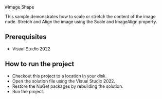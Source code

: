 #Image Shape

This sample demonstrates how to scale or stretch the content of the image node. Stretch and Align the image using the Scale and ImageAlign property.



## Prerequisites

* Visual Studio 2022

## How to run the project

* Checkout this project to a location in your disk.
* Open the solution file using the Visual Studio 2022.
* Restore the NuGet packages by rebuilding the solution.
* Run the project.
